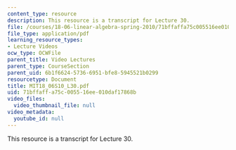 ```yaml
---
content_type: resource
description: This resource is a transcript for Lecture 30.
file: /courses/18-06-linear-algebra-spring-2010/71bffaffa75c005516ee010daf17868b_MIT18_06S10_L30.pdf
file_type: application/pdf
learning_resource_types:
- Lecture Videos
ocw_type: OCWFile
parent_title: Video Lectures
parent_type: CourseSection
parent_uid: 6b1f6624-5736-6951-bfe8-5945521b0299
resourcetype: Document
title: MIT18_06S10_L30.pdf
uid: 71bffaff-a75c-0055-16ee-010daf17868b
video_files:
  video_thumbnail_file: null
video_metadata:
  youtube_id: null
---
```

This resource is a transcript for Lecture 30.

